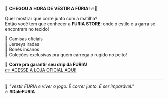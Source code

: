 🛒 **CHEGOU A HORA DE VESTIR A FÚRIA!** 🔥🦁

Quer mostrar que corre junto com a matilha?  
Então você tem que conhecer a **FURIA STORE**: onde o estilo e a garra se encontram no tecido!

👕 Camisas oficiais  
🎽 Jerseys iradas  
🧢 Bonés insanos  
🖤 Coleções exclusivas pra quem carrega o rugido no peito!

🎯 **Corre pra garantir seu drip da FURIA!**  
[👉 ACESSE A LOJA OFICIAL AQUI!](https://furia.gg)

---

🐾 _"Vestir FURIA é viver o jogo. É correr junto. É ser imparável."_  
🔥 **#DaleFURIA**
